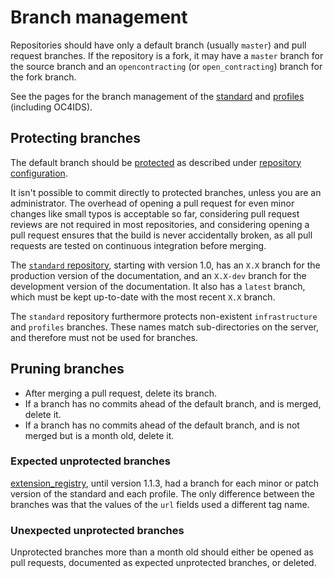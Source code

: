 # Branch management

Repositories should have only a default branch (usually `master`) and pull request branches. If the repository is a fork, it may have a `master` branch for the source branch and an `opencontracting` (or `open_contracting`) branch for the fork branch.

See the pages for the branch management of the [standard](../../standard/technical/repository) and [profiles](../../profiles/technical/repository) (including OC4IDS).

## Protecting branches

The default branch should be [protected](https://help.github.com/articles/about-protected-branches/) as described under [repository configuration](repository_configuration).

It isn't possible to commit directly to protected branches, unless you are an administrator. The overhead of opening a pull request for even minor changes like small typos is acceptable so far, considering pull request reviews are not required in most repositories, and considering opening a pull request ensures that the build is never accidentally broken, as all pull requests are tested on continuous integration before merging.

The [`standard` repository](https://github.com/open-contracting/standard), starting with version 1.0, has an `X.X` branch for the production version of the documentation, and an `X.X-dev` branch for the development version of the documentation. It also has a `latest` branch, which must be kept up-to-date with the most recent `X.X` branch.

The `standard` repository furthermore protects non-existent `infrastructure` and `profiles` branches. These names match sub-directories on the server, and therefore must not be used for branches.

## Pruning branches

* After merging a pull request, delete its branch.
* If a branch has no commits ahead of the default branch, and is merged, delete it.
* If a branch has no commits ahead of the default branch, and is not merged but is a month old, delete it.

### Expected unprotected branches

[extension_registry](https://github.com/open-contracting/extension_registry), until version 1.1.3, had a branch for each minor or patch version of the standard and each profile. The only difference between the branches was that the values of the `url` fields used a different tag name.

### Unexpected unprotected branches

Unprotected branches more than a month old should either be opened as pull requests, documented as expected unprotected branches, or deleted.
